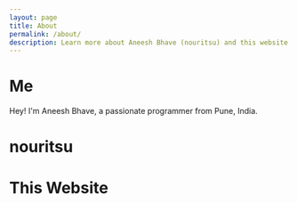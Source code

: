 ```yaml
---
layout: page
title: About
permalink: /about/
description: Learn more about Aneesh Bhave (nouritsu) and this website
---
```


# Me

Hey! I'm Aneesh Bhave, a passionate programmer from Pune, India.

# nouritsu

# This Website
